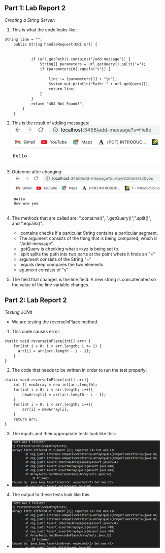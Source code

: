 ## Part 1: Lab Report 2
_Creating a String Server:_ 

1) This is what the code looks like: 
```   
String line = "";
    public String handleRequest(URI url) {


            if (url.getPath().contains("/add-message")) {
                String[] parameters = url.getQuery().split("=");
                if (parameters[0].equals("s")) {

                    line += (parameters[1] + "\n");
                    System.out.println("Path: " + url.getQuery());
                    return line;
                }
            }
            return "404 Not Found!";
        }
    }
 ```
 2) This is the result of adding messages: ![Image](outcome.png) 
 3) Outcome after changing: ![Image](outcome2.png)
 4) The methods that are called are: ".contains()", ".getQuery()",".split()", and ".equals()".
    * .contains checks if a particular String contains a particular segment.
    * The argument consists of the thing that is being compared, which is "/add-message". 
    * .getQuery is checking what s=xyz is being set to.
    * .split splits the path into two parts at the point where it finds an "="
    * argument consists of the String "="
    * .equals deep compares the two elements 
    * agument consists of "s"

5) The field that changes is the line field. A new string is concatenated so the value of the line variable changes.

## Part 2: Lab Report 2
_Testing JUNit_
* We are testing the reverseInPlace method. 
1) This code causes error: 
```
static void reverseInPlace(int[] arr) {
    for(int i = 0; i < arr.length; i += 1) {
      arr[i] = arr[arr.length - i - 1];
    }
}
```
2) The code that needs to be written in order to run the test properly:
```
static void reverseInPlace(int[] arr){
    int [] newArray = new int[arr.length];
    for(int i = 0; i < arr.length; i++){
        newArray[i] = arr[arr.length - i - 1];
    }
    for(int i = 0; i < arr.length; i++){
        arr[i] = newArray[i];
    }
    return arr;
}
```
3) The inputs and their appropriate tests look like this:
* ![Image](image.png)
4) The output to these tests look like this: 
* ![Image](image2.png)
